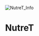 ![NutreT_Info](https://user-images.githubusercontent.com/102548166/231546803-90130f5a-07e8-475b-b726-210e56d3bae3.png)

# NutreT

